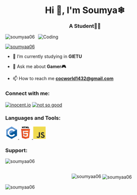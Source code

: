 

<h1 align="center">Hi 👋, I'm Soumya❄</h1>
<h3 align="center">A Student👨‍🎓</h3>
<img align="right" alt="Coding" width="400" src="https://steamuserimages-a.akamaihd.net/ugc/223319164361084175/06E6463BAB99388605D514E1878659613027281D/?imw=5000&imh=5000&ima=fit&impolicy=Letterbox&imcolor=%23000000&letterbox=false">

<p align="left"> <img src="https://komarev.com/ghpvc/?username=soumyaa06&label=Profile%20views&color=0e75b6&style=flat" alt="soumyaa06" /> </p>

<p align="left"> <a href="https://github.com/ryo-ma/github-profile-trophy"><img src="https://github-profile-trophy.vercel.app/?username=soumyaa06" alt="soumyaa06" /></a> </p>

- 🔭 I’m currently studying in **GIETU**

- 💬 Ask me about **Gamer🎮**

- 📫 How to reach me **cocworld1432@gmail.com**

<h3 align="left">Connect with me:</h3>
<p align="left">
<a href="https://instagram.com/inocent.io" target="blank"><img align="center" src="https://raw.githubusercontent.com/rahuldkjain/github-profile-readme-generator/master/src/images/icons/Social/instagram.svg" alt="inocent.io" height="30" width="40" /></a>
<a href="https://www.youtube.com/c/not so good" target="blank"><img align="center" src="https://raw.githubusercontent.com/rahuldkjain/github-profile-readme-generator/master/src/images/icons/Social/youtube.svg" alt="not so good" height="30" width="40" /></a>
</p>

<h3 align="left">Languages and Tools:</h3>
<p align="left"> <a href="https://www.cprogramming.com/" target="_blank" rel="noreferrer"> <img src="https://raw.githubusercontent.com/devicons/devicon/master/icons/c/c-original.svg" alt="c" width="40" height="40"/> </a> <a href="https://www.w3.org/html/" target="_blank" rel="noreferrer"> <img src="https://raw.githubusercontent.com/devicons/devicon/master/icons/html5/html5-original-wordmark.svg" alt="html5" width="40" height="40"/> </a> <a href="https://developer.mozilla.org/en-US/docs/Web/JavaScript" target="_blank" rel="noreferrer"> <img src="https://raw.githubusercontent.com/devicons/devicon/master/icons/javascript/javascript-original.svg" alt="javascript" width="40" height="40"/> </a> </p>

<h3 align="left">Support:</h3>
<p><a href="https://www.buymeacoffee.com/soumyaa06"> <img align="left" src="https://cdn.buymeacoffee.com/buttons/v2/default-yellow.png" height="50" width="210" alt="soumyaa06" /></a></p><br><br>

<p><img align="left" src="https://github-readme-stats.vercel.app/api/top-langs?username=soumyaa06&show_icons=true&locale=en&layout=compact" alt="soumyaa06" /></p>

<p>&nbsp;<img align="center" src="https://github-readme-stats.vercel.app/api?username=soumyaa06&show_icons=true&locale=en" alt="soumyaa06" /></p>

<p><img align="center" src="https://github-readme-streak-stats.herokuapp.com/?user=soumyaa06&" alt="soumyaa06" /></p>
